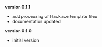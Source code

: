 **version 0.1.1**
- add processing of Hacklace template files
- documentation updated

**version 0.1.0**
- initial version